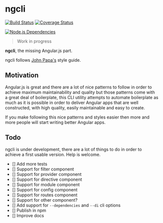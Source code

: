 ngcli
=====
[![Build Status](https://travis-ci.org/franleplant/ngcli.svg?branch=master)](https://travis-ci.org/franleplant/ngcli)
[![Coverage Status](https://coveralls.io/repos/franleplant/ngcli/badge.png)](https://coveralls.io/r/franleplant/ngcli)

[![Node.js Dependencies](https://david-dm.org/franleplant/ngcli.png)](https://david-dm.org)

> Work in progress

**ngcli**, the missing Angular.js part.

ngcli follows [John Papa's](https://github.com/johnpapa/angularjs-styleguide) style guide.

## Motivation

Angular.js is great and there are a lot of nice patterns to follow in order to achieve
maximum maintainability and quality but those patterns come with a great deal of boilerplate,
this CLI utility attempts to automate boilerplate as much as it is possible in order
to deliver Angular apps that are well constructed, with high quality, easily maintainable and
easy to create.

If you make following this nice patterns and styles easier then more and more people will start
writing better Angular apps.

## Todo


ngcli is under development, there are a lot of things to do in order to achieve a first
usable version. Help is welcome.

- [] Add more tests
- [] Support for filter component
- [] Support for provider component
- [] Support for directive component
- [] Support for module component
- [] Support for config component
- [] Support for routes component
- [] Support for other component?
- [] Add support for `--dependencies` and `--di` cli options
- [] Publish in npm
- [] Improve docs



